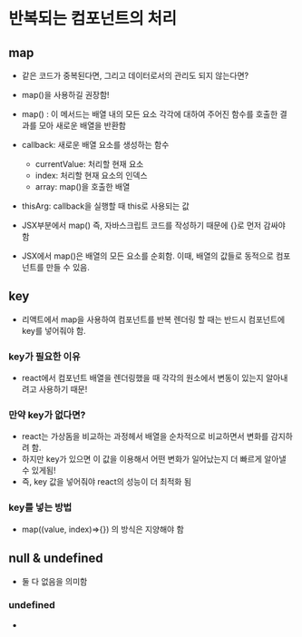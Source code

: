 # 반복되는 컴포넌트의 처리

## map

- 같은 코드가 중복된다면, 그리고 데이터로서의 관리도 되지 않는다면?
- map()을 사용하길 권장함!
- map() : 이 메서드는 배열 내의 모든 요소 각각에 대하여 주어진 함수를 호출한 결과를 모아 새로운 배열을 반환함
- callback: 새로운 배열 요소를 생성하는 함수
  - currentValue: 처리할 현재 요소
  - index: 처리할 현재 요소의 인덱스
  - array: map()을 호출한 배열
- thisArg: callback을 실행할 때 this로 사용되는 값

- JSX부분에서 map() 즉, 자바스크립트 코드를 작성하기 때문에 {}로 먼저 감싸야 함
- JSX에서 map()은 배열의 모든 요소를 순회함. 이때, 배열의 값들로 동적으로 컴포넌트를 만들 수 있음.

## key

- 리액트에서 map을 사용하여 컴포넌트를 반복 렌더링 할 때는 반드시 컴포넌트에 key를 넣어줘야 함.

### key가 필요한 이유

- react에서 컴포넌트 배열을 렌더링했을 때 각각의 원소에서 변동이 있는지 알아내려고 사용하기 때문!

### 만약 key가 없다면?

- react는 가상돔을 비교하는 과정헤서 배열을 순차적으로 비교하면서 변화를 감지하려 함.
- 하지만 key가 있으면 이 값을 이용해서 어떤 변화가 일어났는지 더 빠르게 알아낼 수 있게됨!
- 즉, key 값을 넣어줘야 react의 성능이 더 최적화 됨

### key를 넣는 방법

- map((value, index)=>{}) 의 방식은 지양해야 함

## null & undefined

- 둘 다 없음을 의미함

### undefined

-
